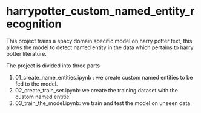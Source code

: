 # harrypotter_custom_named_entity_recognition

This project trains a spacy domain specific model on harry potter text, this allows the model to detect named entity in the data which pertains to harry potter 
literature.

The project is divided into three parts 

1. 01_create_name_entities.ipynb : we create custom named entities to be fed to the model.
2. 02_create_train_set.ipynb: we create the training dataset with the custom named entitie.
3. 03_train_the_model.ipynb: we train and test the model on unseen data.
